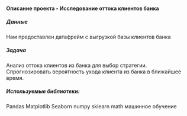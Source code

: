 #### Описание проекта - Исследование оттока клиентов банка

##### Данные
Нам предоставлен датафрейм с выгрузкой базы клиентов банка

##### Задача
Анализ оттока клиентов из банка для выбор стратегии. Спрогнозировать вероятность ухода клиента из банка в ближайшее время.

##### Используемые библиотеки:
Pandas
Matplotlib
Seaborn
numpy
sklearn
math
машинное обучение
